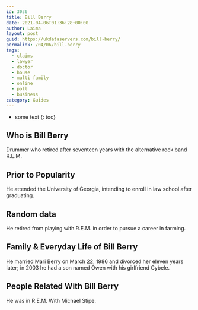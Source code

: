 ```yaml
---
id: 3036
title: Bill Berry
date: 2021-04-06T01:36:28+00:00
author: Laima
layout: post
guid: https://ukdataservers.com/bill-berry/
permalink: /04/06/bill-berry
tags:
  - claims
  - lawyer
  - doctor
  - house
  - multi family
  - online
  - poll
  - business
category: Guides
---
```


* some text
{: toc}


## Who is Bill Berry
                  
                  
                  
Drummer who retired after seventeen years with the alternative rock band R.E.M.
                  
              
            
              
            
                
                
                
## Prior to Popularity
                  
                  
                  
He attended the University of Georgia, intending to enroll in law school after graduating.
                  
              
            
              
            
                
                
                
## Random data
                  
                  
                  
He retired from playing with R.E.M. in order to pursue a career in farming.
                  
              
            
              
            
                
                
                
## Family & Everyday Life of Bill Berry
                  
                  
                  
He married Mari Berry on March 22, 1986 and divorced her eleven years later; in 2003 he had a son named Owen with his girlfriend Cybele.
                  
              
            
              
            
                
                
                
## People Related With Bill Berry
                  
                  
                  
He was in R.E.M. With Michael Stipe.
                  
              
            
              
            
                
              
            
              
              
            
            
              
            
          
          
          